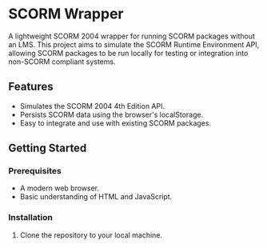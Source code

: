 # SCORM Wrapper

A lightweight SCORM 2004 wrapper for running SCORM packages without an LMS. This project aims to simulate the SCORM Runtime Environment API, allowing SCORM packages to be run locally for testing or integration into non-SCORM compliant systems.

## Features

- Simulates the SCORM 2004 4th Edition API.
- Persists SCORM data using the browser's localStorage.
- Easy to integrate and use with existing SCORM packages.

## Getting Started

### Prerequisites

- A modern web browser.
- Basic understanding of HTML and JavaScript.

### Installation

1. Clone the repository to your local machine.
